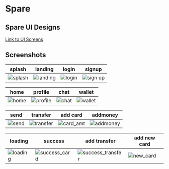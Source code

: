 # Spare

## Spare UI Designs
[Link to UI Screens](https://www.figma.com/file/DJnP74ZAMha4lLbbdmrbd1/Spare-UI-(Community)?node-id=123-1452&t=yMT1ZHW0iAluzHFv-0)

## Screenshots

| splash                                                                                                           | landing                                                                                                           | login                                                                                                           | signup                                                                                                            |
|------------------------------------------------------------------------------------------------------------------|-------------------------------------------------------------------------------------------------------------------|-----------------------------------------------------------------------------------------------------------------|-------------------------------------------------------------------------------------------------------------------|
| ![splash](https://user-images.githubusercontent.com/43262139/236741506-11ce228d-c0c4-4e53-8b57-ecb0467f890f.png) | ![landing](https://user-images.githubusercontent.com/43262139/236741590-858728bd-da56-4344-9e4a-31f3776c4f6e.png) | ![login](https://user-images.githubusercontent.com/43262139/236742395-4a72be7c-bf28-4a47-8774-1e79e617dde0.png) | ![sign up](https://user-images.githubusercontent.com/43262139/236742773-28ce3579-f93d-4946-b7de-7254e89c45c1.png) |

| home                                                                                                           | profile                                                                                                           | chat                                                                                                           | wallet                                                                                                           |
|----------------------------------------------------------------------------------------------------------------|-------------------------------------------------------------------------------------------------------------------|----------------------------------------------------------------------------------------------------------------|------------------------------------------------------------------------------------------------------------------|
| ![home](https://user-images.githubusercontent.com/43262139/236779615-f281f7e9-94c1-41d6-8fd8-3cc8046b93fd.png) | ![profile](https://user-images.githubusercontent.com/43262139/236779696-e3e28dd8-4ec4-4d80-a350-db5aa93efd7b.png) | ![chat](https://user-images.githubusercontent.com/43262139/236780358-4b19b9f0-7267-4931-83fa-c442de9bc9cb.png) | ![wallet](https://user-images.githubusercontent.com/43262139/236780590-3740b12d-cafd-4a51-92f9-dd1a1ea74582.png) |


| send                                                                                                           | transfer                                                                                                           | add card                                                                                                           | addmoney                                                                                                           |
|----------------------------------------------------------------------------------------------------------------|--------------------------------------------------------------------------------------------------------------------|--------------------------------------------------------------------------------------------------------------------|--------------------------------------------------------------------------------------------------------------------|
| ![send](https://user-images.githubusercontent.com/43262139/236781358-3732b23d-64b9-45d3-8321-4b0e933b432e.png) | ![transfer](https://user-images.githubusercontent.com/43262139/236781475-90ae4f12-b9bc-4c43-9137-e796a1577586.png) | ![card_amt](https://user-images.githubusercontent.com/43262139/236782184-83aa699a-6a86-4fce-b0a5-936df6aacfab.png) | ![addmoney](https://user-images.githubusercontent.com/43262139/236782706-aaa31ca1-e170-4103-963b-b35c785f2a54.png) |

| loading                                                                                                           | success                                                                                                                | add transfer                                                                                                               | add new card                                                                                                       |
|-------------------------------------------------------------------------------------------------------------------|------------------------------------------------------------------------------------------------------------------------|----------------------------------------------------------------------------------------------------------------------------|--------------------------------------------------------------------------------------------------------------------|
| ![loading](https://user-images.githubusercontent.com/43262139/236783286-e852b2ab-502f-42f5-b45f-dfef2415fd33.png) | ![success_card](https://user-images.githubusercontent.com/43262139/236783943-9bb805d3-b98f-4071-90a7-629574252d8c.png) | ![success_transfer](https://user-images.githubusercontent.com/43262139/236784487-a45c60e5-695d-4d3a-8b4c-98103b55cfb6.png) | ![new_card](https://user-images.githubusercontent.com/43262139/236784968-a3889cbf-5802-4d97-96a8-39ce20db8dcc.png) |

